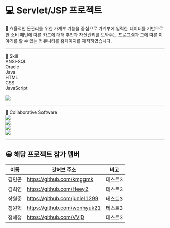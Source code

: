 

# 💻 Servlet/JSP 프로젝트


📝 효율적인 돈관리를 위한 가계부 기능을 중심으로 가계부에 입력한 데이터를 기반으로한 소비 패턴에 따른 카드에 대해 추천과 자산관리를 도와주는 프로그램과 그에 따른 이야기를 할 수 있는 커뮤니티를 홈페이지를 제작하였습니다.

<hr/>
<div align="left">
  📕 Skill  <br/>
ANSI-SQL  <br/> 
Oracle <br/>
Java <br/>
HTML <br/>
CSS <br/>
JavaScript <br/>

<img src="https://img.shields.io/badge/oracle-F80000?style=for-the-badge&logo=oracle&logoColor=white"> <br/>

<hr/>

📂 Collaborative Software <br/>
<img src="https://img.shields.io/badge/github-181717?style=for-the-badge&logo=github&logoColor=white">   <br/> 
<img src="https://img.shields.io/badge/canva-00C4CC?style=for-the-badge&logo=canva&logoColor=white">   <br/> 
<img src="https://img.shields.io/badge/googledocs-4285F4?style=for-the-badge&logo=googledocs&logoColor=white">  <br/> 
<img src="https://img.shields.io/badge/discord-5865F2?style=for-the-badge&logo=discord&logoColor=white"> <br/>

  <hr/>


## 😀  해당 프로젝트 참가 멤버

|이름|깃허브 주소|비고|
|------|---|---|
|김민곤|https://github.com/kmggmk|테스트3|
|김희연|https://github.com/Heey2|테스트3|
|장원준|https://github.com/juniel1299|테스트3|
|정원혁|https://github.com/wonhyuk21|테스트3|
|정혜정|https://github.com/VVjD|테스트3|

